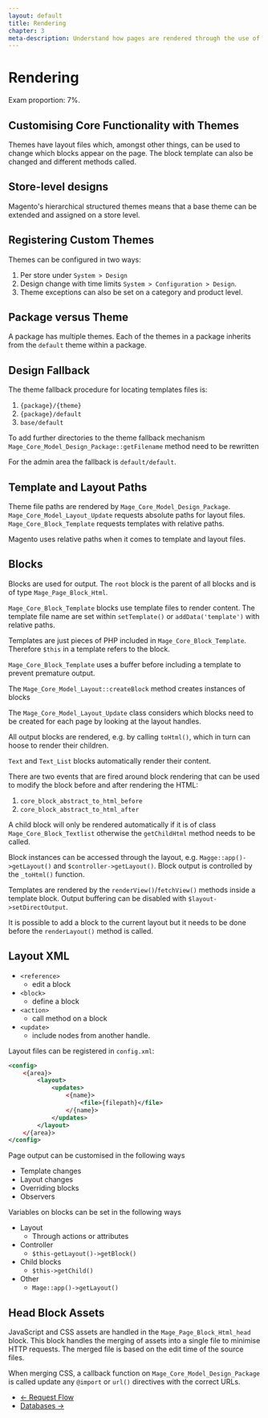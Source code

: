 ```yaml
---
layout: default
title: Rendering
chapter: 3
meta-description: Understand how pages are rendered through the use of themes, layouts, blocks and templates
---
```


# Rendering

Exam proportion: 7%.

## Customising Core Functionality with Themes

Themes have layout files which, amongst other things, can be used to change which blocks appear on the page.  The block template can also be changed and different methods called. 

## Store-level designs

Magento's hierarchical structured themes means that a base theme can be extended and assigned on a store level.  

## Registering Custom Themes

Themes can be configured in two ways:

1. Per store under `System > Design`
2. Design change with time limits `System > Configuration > Design`.
3. Theme exceptions can also be set on a category and product level.

## Package versus Theme

A package has multiple themes. Each of the themes in a package inherits from the `default` theme within a package.

## Design Fallback

The theme fallback procedure for locating templates files is:

1. `{package}/{theme}`
2. `{package}/default`
3. `base/default`

To add further directories to the theme fallback mechanism `Mage_Core_Model_Design_Package::getFilename` method need to be rewritten

For the admin area the fallback is `default/default`.

## Template and Layout Paths

Theme file paths are rendered by `Mage_Core_Model_Design_Package`.  `Mage_Core_Model_Layout_Update` requests absolute paths for layout files.  `Mage_Core_Block_Template` requests templates with relative paths.  

Magento uses relative paths when it comes to template and layout files.

## Blocks


Blocks are used for output.  The `root` block is the parent of all blocks and is of type `Mage_Page_Block_Html`.

`Mage_Core_Block_Template` blocks use template files to render content.  The template file name are set within `setTemplate()` or `addData('template')` with relative paths. 

Templates are just pieces of PHP included in `Mage_Core_Block_Template`.  Therefore `$this` in a template refers to the block. 

`Mage_Core_Block_Template` uses a buffer before including a template to prevent premature output. 

The `Mage_Core_Model_Layout::createBlock` method creates instances of blocks

The `Mage_Core_Model_Layout_Update` class considers which blocks need to be created for each page by looking at the layout handles.

All output blocks are rendered, e.g. by calling `toHtml()`, which in turn can hoose to render their children.

`Text` and `Text_List` blocks automatically render their content. 

There are two events that are fired around block rendering that can be used to modify the block before and after rendering the HTML:

1. `core_block_abstract_to_html_before`
2. `core_block_abstract_to_html_after`


A child block will only be rendered automatically if it is of class `Mage_Core_Block_Textlist` otherwise the `getChildHtml` method needs to be called.


Block instances can be accessed through the layout, e.g. `Magge::app()->getLayout()` and `$controller->getLayout()`.  Block output is controlled by the `_toHtml()` function.  

Templates are rendered by the `renderView()`/`fetchView()` methods inside a template block.  Output buffering can be disabled with `$layout->setDirectOutput`.

It is possible to add a block to the current layout but it needs to be done before the `renderLayout()` method is called.

## Layout XML

- `<reference>`
	- edit a block
- `<block>`
	- define a block
- `<action>`
	- call method on a block
- `<update>`
	- include nodes from another handle.

Layout files can be registered in `config.xml`:

```xml
<config>
	<{area}>
		<layout>
			<updates>
				<{name}>
					<file>{filepath}</file>
				</{name}>
			</updates>
		</layout>
	</{area}>
</config>
```

Page output can be customised in the following ways

- Template changes
- Layout changes
- Overriding blocks
- Observers

Variables on blocks can be set in the following ways

- Layout
	- Through actions or attributes
- Controller
	- `$this-getLayout()->getBlock()`
- Child blocks
	- `$this->getChild()`
- Other
	- `Mage::app()->getLayout()`

## Head Block Assets

JavaScript and CSS assets are handled in the `Mage_Page_Block_Html_head` block.  This block handles the merging of assets into a single file to minimise HTTP requests.  The merged file is based on the edit time of the source files.

When merging CSS, a callback function on `Mage_Core_Model_Design_Package` is called update any `@import` or `url()` directives with the correct URLs.

<ul class="navigation">
    <li class="prev"><a href="/request-flow.html">&larr; Request Flow</a>
    <li class="next"><a href="/databases.html">Databases &rarr;</a>
</ul>

